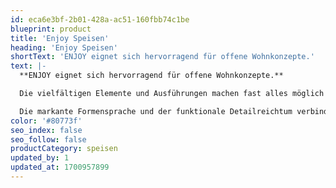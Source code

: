 ```yaml
---
id: eca6e3bf-2b01-428a-ac51-160fbb74c1be
blueprint: product
title: 'Enjoy Speisen'
heading: 'Enjoy Speisen'
shortText: 'ENJOY eignet sich hervorragend für offene Wohnkonzepte.'
text: |-
  **ENJOY eignet sich hervorragend für offene Wohnkonzepte.**

  Die vielfältigen Elemente und Ausführungen machen fast alles möglich und geben jedem Speisezimmer das gewisse Etwas.

  Die markante Formensprache und der funktionale Detailreichtum verbinden sich ausgezeichnet mit den zahlreichen Planungsmöglichkeiten.
color: '#80773f'
seo_index: false
seo_follow: false
productCategory: speisen
updated_by: 1
updated_at: 1700957899
---
```


